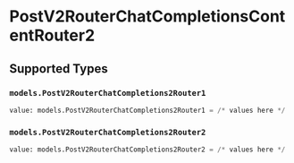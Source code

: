 # PostV2RouterChatCompletionsContentRouter2


## Supported Types

### `models.PostV2RouterChatCompletions2Router1`

```python
value: models.PostV2RouterChatCompletions2Router1 = /* values here */
```

### `models.PostV2RouterChatCompletions2Router2`

```python
value: models.PostV2RouterChatCompletions2Router2 = /* values here */
```

